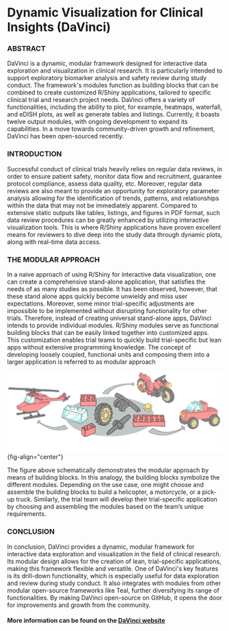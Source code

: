 # Dynamic Visualization for Clinical Insights (DaVinci)

### ABSTRACT
DaVinci is a dynamic, modular framework designed for interactive data exploration and visualization in clinical 
research. It is particularly intended to support exploratory biomarker analysis and safety review during study conduct. 
The framework's modules function as building blocks that can be combined to create customized R/Shiny 
applications, tailored to specific clinical trial and research project needs. DaVinci offers a variety of functionalities, 
including the ability to plot, for example, heatmaps, waterfall, and eDISH plots, as well as generate tables and listings. 
Currently, it boasts twelve output modules, with ongoing development to expand its capabilities. In a move towards 
community-driven growth and refinement, DaVinci has been open-sourced recently. 

### INTRODUCTION
Successful conduct of clinical trials heavily relies on regular data reviews, in order to ensure patient safety, monitor 
data flow and recruitment, guarantee protocol compliance, assess data quality, etc. Moreover, regular data reviews 
are also meant to provide an opportunity for exploratory parameter analysis allowing for the identification of trends, 
patterns, and relationships within the data that may not be immediately apparent.
Compared to extensive static outputs like tables, listings, and figures in PDF format, such data review procedures can 
be greatly enhanced by utilizing interactive visualization tools. This is where R/Shiny applications have proven 
excellent means for reviewers to dive deep into the study data through dynamic plots, along with real-time data 
access.  

### THE MODULAR APPROACH
In a naive approach of using R/Shiny for interactive data visualization, one can create a comprehensive stand-alone 
application, that satisfies the needs of as many studies as possible. It has been observed, however, that these stand alone apps quickly become unwieldy and miss user expectations. Moreover, some minor trial-specific adjustments 
are impossible to be implemented without disrupting functionality for other trials. Therefore, instead of creating 
universal stand-alone apps, DaVinci intends to provide individual modules. R/Shiny modules serve as functional 
building blocks that can be easily linked together into customized apps. This customization enables trial teams to 
quickly build trial-specific but lean apps without extensive programming knowledge. The concept of developing 
loosely coupled, functional units and composing them into a larger application is referred to as modular approach

![](quarto/images/building_blocks.png){fig-align="center"}

The figure above schematically demonstrates the modular approach by means of building blocks. In this analogy, the building 
blocks symbolize the different modules. Depending on the use case, one might choose and assemble the building blocks
to build a helicopter, a motorcycle, or a pick-up truck. Similarly, the trial team will develop their trial-specific 
application by choosing and assembling the modules based on the team’s unique requirements.

### CONCLUSION
In conclusion, DaVinci provides a dynamic, modular framework for interactive data exploration and visualization in the 
field of clinical research. Its modular design allows for the creation of lean, trial-specific applications, making this 
framework flexible and versatile. One of DaVinci's key features is its drill-down functionality, which is especially useful 
for data exploration and review during study conduct. It also integrates with modules from other modular open-source 
frameworks like Teal, further diversifying its range of functionalities. By making DaVinci open-source on GitHub, it 
opens the door for improvements and growth from the community.

#### More information can be found on the [DaVinci website](https://boehringer-ingelheim.github.io/davinci/)
